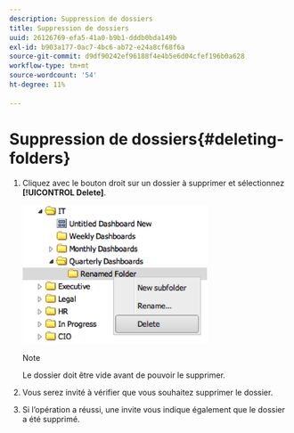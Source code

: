 ```yaml
---
description: Suppression de dossiers
title: Suppression de dossiers
uuid: 26126769-efa5-41a0-b9b1-dddb0bda149b
exl-id: b903a177-0ac7-4bc6-ab72-e24a8cf68f6a
source-git-commit: d9df90242ef96188f4e4b5e6d04cfef196b0a628
workflow-type: tm+mt
source-wordcount: '54'
ht-degree: 11%

---
```


# Suppression de dossiers{#deleting-folders}

1. Cliquez avec le bouton droit sur un dossier à supprimer et sélectionnez **[!UICONTROL Delete]**.

   ![](assets/delete_folder.png)

   >[!NOTE]
   >
   >Le dossier doit être vide avant de pouvoir le supprimer.

1. Vous serez invité à vérifier que vous souhaitez supprimer le dossier.
1. Si l’opération a réussi, une invite vous indique également que le dossier a été supprimé.
